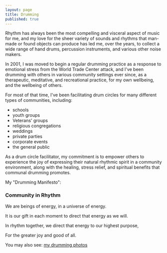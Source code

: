 ```yaml
---
layout: page
title: Drumming
published: true
---
```


Rhythm has always been the most compelling and visceral aspect of music for me, and my love for the sheer variety of sounds and rhythms that man-made or found objects can produce has led me, over the years, to collect a wide range of hand drums, percussion instruments, and various other noise makers. 

In 2001, I was moved to begin a regular drumming practice as a response to emotional stress from the World Trade Center attack, and I've been drumming with others in various community settings ever since, as a therapeutic, meditative, and recreational practice, for my own wellbeing, and the wellbeing of others. 

For most of that time, I've been facilitating drum circles for many different types of communities, including:
- schools
- youth groups
- Veterans' groups
- religious congregations
- weddings
- private parties
- corporate events
- the general public 

As a drum circle facilitator, my commitment is to empower others to experience the joy of expressing their natural rhythmic spirit in a community environment, along with the healing, stress relief, and spiritual benefits that communal drumming promotes. 

<p class="sidenote">My "Drumming Manifesto":</p>

<div class="well manifesto">
  <h3>Community in Rhythm</h3>

  <p>We are beings of energy, in a universe of energy.</p>

  <p>It is our gift in each moment to direct that energy as we will.</p>

  <p>In rhythm together, we direct that energy to our highest purpose,</p>

  <p>For the greater joy and good of all.</p>
</div>



<p class="sidenote">
  You may also see:
  <a href="https://www.facebook.com/danamcc/photos">my drumming photos</a>
</p>